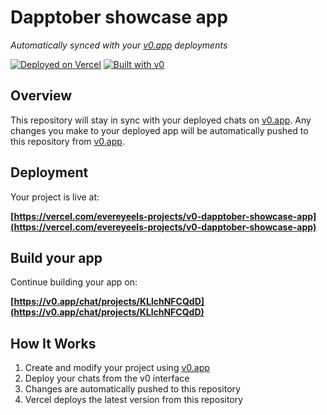 # Dapptober showcase app

*Automatically synced with your [v0.app](https://v0.app) deployments*

[![Deployed on Vercel](https://img.shields.io/badge/Deployed%20on-Vercel-black?style=for-the-badge&logo=vercel)](https://vercel.com/evereyeels-projects/v0-dapptober-showcase-app)
[![Built with v0](https://img.shields.io/badge/Built%20with-v0.app-black?style=for-the-badge)](https://v0.app/chat/projects/KLlchNFCQdD)

## Overview

This repository will stay in sync with your deployed chats on [v0.app](https://v0.app).
Any changes you make to your deployed app will be automatically pushed to this repository from [v0.app](https://v0.app).

## Deployment

Your project is live at:

**[https://vercel.com/evereyeels-projects/v0-dapptober-showcase-app](https://vercel.com/evereyeels-projects/v0-dapptober-showcase-app)**

## Build your app

Continue building your app on:

**[https://v0.app/chat/projects/KLlchNFCQdD](https://v0.app/chat/projects/KLlchNFCQdD)**

## How It Works

1. Create and modify your project using [v0.app](https://v0.app)
2. Deploy your chats from the v0 interface
3. Changes are automatically pushed to this repository
4. Vercel deploys the latest version from this repository
